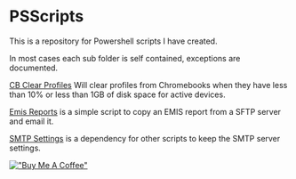 # PSScripts

This is a repository for Powershell scripts I have created.  

In most cases each sub folder is self contained, exceptions are documented.  

[CB Clear Profiles](/CBClearProfiles/) Will clear profiles from Chromebooks when they have less than 10% or less than 1GB of disk space for active devices.  

[Emis Reports](/EMIS%20Report/) is a simple script to copy an EMIS report from a SFTP server and email it.  

[SMTP Settings](/SMTPSettings/) is a dependency for other scripts to keep the SMTP server settings.  






[!["Buy Me A Coffee"](https://www.buymeacoffee.com/assets/img/custom_images/orange_img.png)](https://www.buymeacoffee.com/dlehman83)
